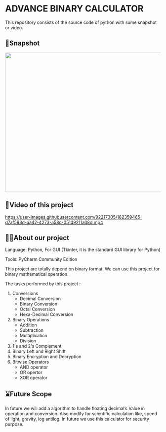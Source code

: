 # ADVANCE BINARY CALCULATOR

This repository consists of the source code of python with some snapshot or video.

## 📸Snapshot

<img src="https://user-images.githubusercontent.com/92217305/182356044-f4b0a02c-207e-40eb-bb1c-f0638b80220b.png" width="800" height="450" />

## 🎥Video of this project


https://user-images.githubusercontent.com/92217305/182359465-d7af593d-aa42-4273-a58c-051d9211a08d.mp4



<!--- ## How it is done?
So basically, when I was in the 2nd semester there was a subject called **DIGITAL ELECTRONICS**. In this subject, there is a lot of mathematical calculations in binary format. At that time I and my friends were facing very problems. As we all know our 2nd sem was gone in online because of COVID-19. So our college faculty just teach all students then he gives assignment question for practice. When we are done with the assignment. I thought I want to cross my answers with my friends. But at the time of discussion everyone's answers come differently. So in online classes, we do have not enough time for discussion. For this, our doubts were not clear correctly. 
So my friend said we are making a BINARY CALCULATOR for solving this problem. At the time of making this calculator project, we both are facing so many problems we both are giving our 100% for this project. When we get stuck in problems to resolve the problem we are using so many resources to solve the problem.

In the end, I and my friend Prince Singh finally did this project. --->


## 🙋‍♀️About our project

Language: Python, For GUI (Tkinter, it is the standard GUI library for Python)

Tools: PyCharm Community Edition 

This project are totally depend on binary format. We can use this project for binary mathematical operation.

The tasks performed by this project :- 
1. Conversions
     - Decimal Conversion
     - Binary Conversion
     - Octal Conversion
     - Hexa-Decimal Conversion
2. Binary Operations
     - Addition
     - Subtraction
     - Multiplication
     - Division   
3. 1's and 2's Complement
4. Binary Left and Right Shift
5. Binary Encryption and Decryption
6. Bitwise Operators
     - AND operator
     - OR opertor
     - XOR operator

## ⌛Future Scope
In future we will add a algorithm to handle floating decimal’s Value in operation and conversion. Also modify for scientific calculation like, speed of light, gravity, log antilog.
In future we use this calculator for security purpose.

